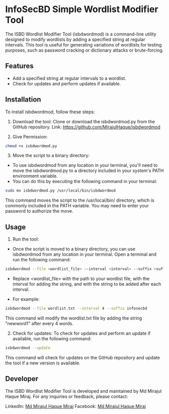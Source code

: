 # InfoSecBD Simple Wordlist Modifier Tool
The ISBD Wordlist Modifier Tool (isbdwordmod) is a command-line utility designed to modify wordlists by adding a specified string at regular intervals. This tool is useful for generating variations of wordlists for testing purposes, such as password cracking or dictionary attacks or brute-forcing.

## Features
- Add a specified string at regular intervals to a wordlist.
- Check for updates and perform updates if available.

## Installation
To install isbdwordmod, follow these steps:
1. Download the tool: Clone or download the isbdwordmod.py from the GitHub repository.
Link: https://github.com/MirajulHaque/isbdwordmod 

2. Give Permission:

```bash 
chmod +x isbdwordmod.py
```

3. Move the script to a binary directory:
- To use isbdwordmod from any location in your terminal, you'll need to move the isbdwordmod.py to a directory included in your system's PATH environment variable.
- You can do this by executing the following command in your terminal:
```bash 
sudo mv isbdwordmod.py /usr/local/bin/isbdwordmod
```
This command moves the script to the /usr/local/bin/ directory, which is commonly included in the PATH variable. You may need to enter your password to authorize the move.

## Usage
1. Run the tool:
- Once the script is moved to a binary directory, you can use isbdwordmod from any location in your terminal. Open a terminal and run the following command:
```bash 
isbdwordmod --file <wordlist_file> --interval <interval> --suffix <suffix>
```

- Replace <wordlist_file> with the path to your wordlist file, <interval> with the interval for adding the string, and <suffix> with the string to be added after each interval.

- For example:
```bash
isbdwordmod --file wordlist.txt --interval 4 --suffix infosecbd
```
This command will modify the wordlist.txt file by adding the string "newword1" after every 4 words.

2. Check for updates: To check for updates and perform an update if available, run the following command:

```bash
isbdwordmod --update
```
This command will check for updates on the GitHub repository and update the tool if a new version is available.

## Developer
The ISBD Wordlist Modifier Tool is developed and maintained by Md Mirajul Haque Miraj. For any inquiries or feedback, please contact:

LinkedIn: [Md Mirajul Haque Miraj](https://www.linkedin.com/in/mdmirajulhaque/)
Facebook: [Md Mirajul Haque Miraj](https://www.facebook.com/MirajulHaqueOfficial.ME/)
